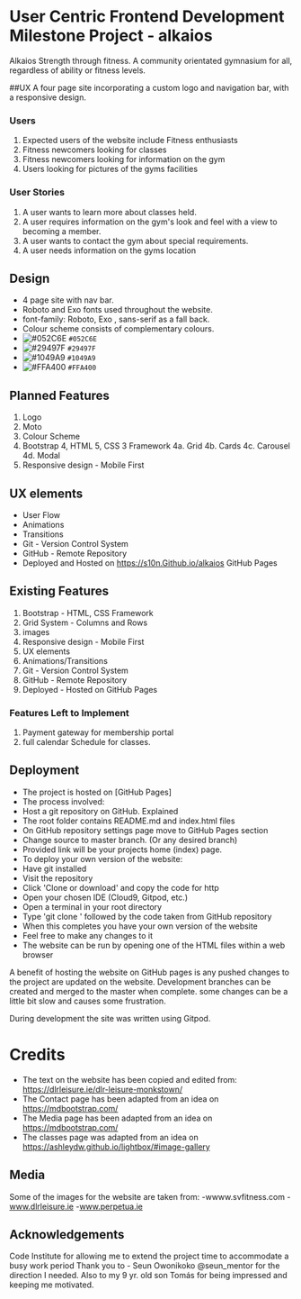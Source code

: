 

# User Centric Frontend Development Milestone Project - alkaios

Alkaios Strength through fitness. A community orientated gymnasium for all, regardless of ability or fitness levels.

##UX
A four page site incorporating a custom logo and navigation bar, with a responsive design.

### Users

1. Expected users of the website include Fitness enthusiasts 
2. Fitness newcomers looking for classes
3. Fitness newcomers looking for information on the gym
4. Users looking for pictures of the gyms facilities

### User Stories

1. A user wants to learn more about classes held. 
2. A user requires information on the gym's look and feel with a view to becoming a member.
3. A user wants to contact the gym about special requirements.
4. A user needs information on the gyms location


## Design

- 4 page site with nav bar. 
- Roboto  and Exo fonts used throughout the website.
- font-family: Roboto, Exo , sans-serif as a fall back.
- Colour scheme consists of complementary colours.
- ![#052C6E](https://placehold.it/15/052C6E/000000?text=+) `#052C6E`
- ![#29497F](https://placehold.it/15/29497F/000000?text=+) `#29497F`
- ![#1049A9](https://placehold.it/15/1049A9/000000?text=+) `#1049A9`
- ![#FFA400](https://placehold.it/15/FFA400/000000?text=+) `#FFA400`

## Planned Features

1. Logo
2. Moto
3. Colour Scheme
4. Bootstrap 4, HTML 5, CSS 3 Framework
  4a. Grid 
  4b. Cards
  4c. Carousel
  4d. Modal
5. Responsive design - Mobile First


## UX elements
- User Flow
- Animations
- Transitions
- Git - Version Control System
- GitHub - Remote Repository
- Deployed and Hosted on https://s10n.Github.io/alkaios GitHub Pages


## Existing Features

1. Bootstrap - HTML, CSS Framework
2. Grid System - Columns and Rows
3. images
4. Responsive design - Mobile First
5. UX elements
6. Animations/Transitions
7. Git - Version Control System
8. GitHub - Remote Repository
9. Deployed - Hosted on GitHub Pages


### Features Left to Implement
1. Payment gateway for membership portal
2. full calendar Schedule for classes.

## Deployment
- The project is hosted on [GitHub Pages]
- The process involved:
- Host a git repository on GitHub. Explained 
- The root folder contains README.md and index.html files
- On GitHub repository settings page move to GitHub Pages section
- Change source to master branch. (Or any desired branch)
- Provided link will be your projects home (index) page. 
- To deploy your own version of the website:
- Have git installed
- Visit the repository
- Click 'Clone or download' and copy the code for http
- Open your chosen IDE (Cloud9, Gitpod, etc.)
- Open a terminal in your root directory
- Type 'git clone ' followed by the code taken from GitHub repository
- When this completes you have your own version of the website
- Feel free to make any changes to it
- The website can be run by opening one of the HTML files within a web browser

A benefit of hosting the website on GitHub pages is any pushed changes to the project are updated on the website. 
Development branches can be created and merged to the master when complete.
some changes can be a little bit slow and causes some frustration.

During development the site was written using Gitpod.

# Credits
- The text on the website has been copied and edited from:  https://dlrleisure.ie/dlr-leisure-monkstown/ 
- The Contact page has been adapted from an idea on https://mdbootstrap.com/
- The Media page has been adapted from an idea on https://mdbootstrap.com/
- The classes page was adapted from an idea on https://ashleydw.github.io/lightbox/#image-gallery

## Media
Some of the images for the website are taken from:
-wwww.svfitness.com
-www.dlrleisure.ie
-www.perpetua.ie


## Acknowledgements
Code Institute for allowing me to extend the project time to accommodate a busy work period
Thank you to  - Seun Owonikoko  @seun_mentor for the direction I needed.
Also to my 9 yr. old son Tomás for being impressed and keeping me motivated.


